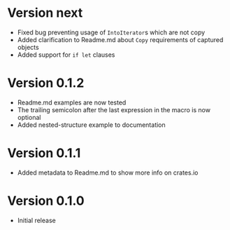 # Version next

* Fixed bug preventing usage of `IntoIterator`s which are not copy
* Added clarification to Readme.md about `Copy` requirements of
  captured objects
* Added support for `if let` clauses

# Version 0.1.2

* Readme.md examples are now tested
* The trailing semicolon after the last expression in the macro is now optional
* Added nested-structure example to documentation

# Version 0.1.1

* Added metadata to Readme.md to show more info on crates.io

# Version 0.1.0

* Initial release
